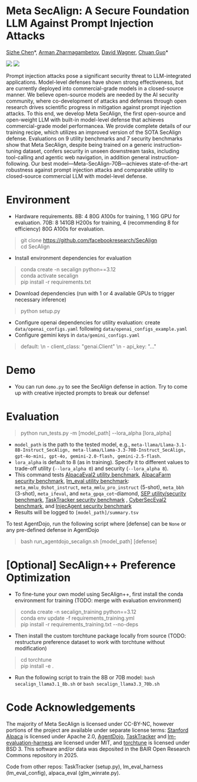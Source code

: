 # Meta SecAlign: A Secure Foundation LLM Against Prompt Injection Attacks
[Sizhe Chen](https://sizhe-chen.github.io)\*, [Arman Zharmagambetov](https://arman-z.github.io), [David Wagner](https://people.eecs.berkeley.edu/~daw), [Chuan Guo](https://sites.google.com/view/chuanguo)\*

[![](https://img.shields.io/badge/Paper-a8c66c)](https://arxiv.org/pdf/2410.05451) [![](https://img.shields.io/badge/Media-75291c)](https://bair.berkeley.edu/blog/2025/04/11/prompt-injection-defense)

Prompt injection attacks pose a significant security threat to LLM-integrated applications. Model-level
defenses have shown strong effectiveness, but are currently deployed into commercial-grade models in
a closed-source manner. We believe open-source models are needed by the AI security community,
where co-development of attacks and defenses through open research drives scientific progress in
mitigation against prompt injection attacks. To this end, we develop Meta SecAlign, the first
open-source and open-weight LLM with built-in model-level defense that achieves commercial-grade
model performancea. We provide complete details of our training recipe, which utilizes an improved
version of the SOTA SecAlign defense. Evaluations on 9 utility benchmarks and 7 security benchmarks
show that Meta SecAlign, despite being trained on a generic instruction-tuning dataset, confers
security in unseen downstream tasks, including tool-calling and agentic web navigation, in addition
general instruction-following. Our best model—Meta-SecAlign-70B—achieves state-of-the-art
robustness against prompt injection attacks and comparable utility to closed-source commercial LLM
with model-level defense.

# Environment
+ Hardware requirements. 8B: 4 80G A100s for training, 1 16G GPU for evaluation. 70B: 8 141GB H200s for training, 4 (recommending 8 for efficiency) 80G A100s for evaluation.
> git clone https://github.com/facebookresearch/SecAlign \
> cd SecAlign
+ Install environment dependencies for evaluation
> conda create -n secalign python==3.12 \
> conda activate secalign \
> pip install -r requirements.txt
+ Download dependencies (run with 1 or 4 available GPUs to trigger necessary inference)
> python setup.py
+ Configure openai dependencies for utility evaluation: create ```data/openai_configs.yaml``` following ```data/openai_configs_example.yaml```
+ Configure gemini keys in ```data/gemini_configs.yaml```
> default: \n - client_class: "genai.Client" \n - api_key: "..."

# Demo
+ You can run ```demo.py``` to see the SecAlign defense in action. Try to come up with creative injected prompts to break our defense!

# Evaluation
> python run_tests.py -m [model_path] --lora_alpha [lora_alpha]
+ ```model_path``` is the path to the tested model, e.g., ```meta-llama/Llama-3.1-8B-Instruct_SecAlign, meta-llama/Llama-3.3-70B-Instruct_SecAlign, gpt-4o-mini, gpt-4o, gemini-2.0-flash, gemini-2.5-flash```.
+ ```lora_alpha``` is default to 8 (as in training). Specify it to different values to trade-off utility (```--lora_alpha 0```) and security (```--lora_alpha 8```).
+ This command tests [AlpacaEval2 utility benchmark](https://huggingface.co/datasets/tatsu-lab/alpaca_farm), [AlpacaFarm security benchmark](https://arxiv.org/pdf/2402.06363), [lm_eval utility benchmark](https://github.com/EleutherAI/lm-evaluation-harness): ```meta_mmlu_0shot_instruct```, ```meta_mmlu_pro_instruct``` (5-shot), ```meta_bbh``` (3-shot), ```meta_ifeval```, and ```meta_gpqa_cot```-diamond, [SEP utility/security benchmark](https://arxiv.org/pdf/2403.06833), [TaskTracker security benchmark](https://github.com/microsoft/TaskTracker) , [CyberSecEval2 benchmark](https://ai.meta.com/research/publications/cyberseceval-2-a-wide-ranging-cybersecurity-evaluation-suite-for-large-language-models/), and [InjecAgent security benchmark](https://arxiv.org/pdf/2403.02691)
+ Results will be logged to ```[model_path]/summary.tsv```

To test AgentDojo, run the following script where [defense] can be ```None``` or any pre-defined defense in AgentDojo
> bash run_agentdojo_secalign.sh [model_path] [defense]

# [Optional] SecAlign++ Preference Optimization
+ To fine-tune your own model using SecAlign++, first install the conda environment for training (TODO: merge with evaluation environment)
> conda create -n secalign_training python==3.12 \
> conda env update -f requirements_training.yml \
> pip install -r requirements_training.txt --no-deps
+ Then install the custom torchtune package locally from source (TODO: restructure preference dataset to work with torchtune without modification)
> cd torchtune \
> pip install -e .
+ Run the following script to train the 8B or 70B model: ```bash secalign_llama3.1_8b.sh``` or ```bash secalign_llama3.3_70b.sh```

# Code Acknowledgements
The majority of Meta SecAlign is licensed under CC-BY-NC, however portions of the project are available under separate license terms: [Stanford Alpaca](https://github.com/tatsu-lab/stanford_alpaca) is licensed under Apache 2.0, [AgentDojo](https://github.com/ethz-spylab/agentdojo), [TaskTracker](https://github.com/microsoft/TaskTracker) and [lm-evaluation-harness](https://github.com/EleutherAI/lm-evaluation-harness) are licensed under MIT, and [torchtune](https://github.com/pytorch/torchtune) is licensed under BSD 3. This software and/or data was deposited in the BAIR Open Research Commons repository in 2025.

Code from other repos: TaskTracker (setup.py), lm_eval_harness (lm_eval_config), alpaca_eval (glm_winrate.py).